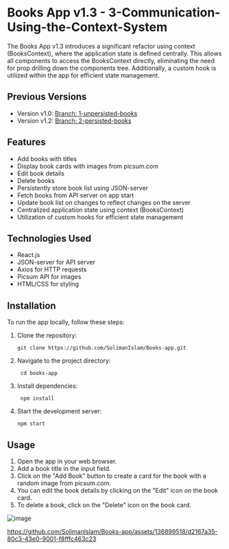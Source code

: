 # Books App v1.3 - 3-Communication-Using-the-Context-System

The Books App v1.3 introduces a significant refactor using context (BooksContext), where the application state is defined centrally. This allows all components to access the BooksContext directly, eliminating the need for prop drilling down the components tree. Additionally, a custom hook is utilized within the app for efficient state management.

## Previous Versions

- Version v1.0: [Branch: 1-unpersisted-books](https://github.com/SolimanIslam/Books-app/tree/1-unpersisted-books)
- Version v1.2: [Branch: 2-persisted-books](https://github.com/SolimanIslam/Books-app/tree/2-persisted-books)


## Features

- Add books with titles
- Display book cards with images from picsum.com
- Edit book details
- Delete books
- Persistently store book list using JSON-server
- Fetch books from API server on app start
- Update book list on changes to reflect changes on the server
- Centralized application state using context (BooksContext)
- Utilization of custom hooks for efficient state management



## Technologies Used

- React.js
- JSON-server for API server
- Axios for HTTP requests
- Picsum API for images
- HTML/CSS for styling

## Installation

To run the app locally, follow these steps:

1. Clone the repository:
   ```
   git clone https://github.com/SolimanIslam/Books-app.git
2. Navigate to the project directory:
   ```
    cd books-app

3. Install dependencies:
   ```
    npm install

4. Start the development server:
   ```
   npm start
## Usage

1. Open the app in your web browser.
2. Add a book title in the input field.
3. Click on the "Add Book" button to create a card for the book with a random image from picsum.com.
4. You can edit the book details by clicking on the "Edit" icon on the book card.
5. To delete a book, click on the "Delete" icon on the book card.



![image](https://github.com/SolimanIslam/Books-app/assets/136899518/f6d5913c-3ab0-4208-bd1d-bcded7a7d277)

https://github.com/SolimanIslam/Books-app/assets/136899518/d2167a35-80c3-43e0-9001-f8fffc463c23





